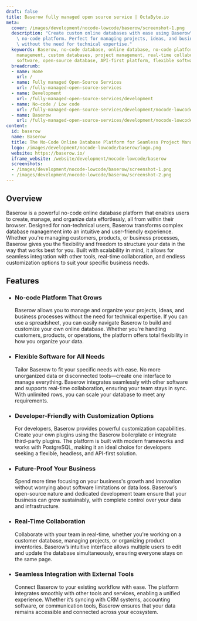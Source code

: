 ```yaml
---
draft: false
title: Baserow fully managed open source service | OctaByte.io
meta:
  cover: /images/development/nocode-lowcode/baserow/screenshot-1.png
  description: "Create custom online databases with ease using Baserow\u2019s intuitive\
    \ no-code platform. Perfect for managing projects, ideas, and business processes\
    \ without the need for technical expertise."
  keywords: Baserow, no-code database, online database, no-code platform, database
    management, custom databases, project management, real-time collaboration, scalable
    software, open-source database, API-first platform, flexible software
  breadcrumb:
  - name: Home
    url: /
  - name: Fully managed Open-Source Services
    url: /fully-managed-open-source-services
  - name: Development
    url: /fully-managed-open-source-services/development
  - name: No-code / Low code
    url: /fully-managed-open-source-services/development/nocode-lowcode
  - name: Baserow
    url: /fully-managed-open-source-services/development/nocode-lowcode/baserow
content:
  id: baserow
  name: Baserow
  title: The No-Code Online Database Platform for Seamless Project Management
  logo: /images/development/nocode-lowcode/baserow/logo.png
  website: https://baserow.io/
  iframe_website: /website/development/nocode-lowcode/baserow
  screenshots:
  - /images/development/nocode-lowcode/baserow/screenshot-1.png
  - /images/development/nocode-lowcode/baserow/screenshot-2.png
---
```


## Overview

Baserow is a powerful no-code online database platform that enables users to create, manage, and organize data effortlessly, all from within their browser. Designed for non-technical users, Baserow transforms complex database management into an intuitive and user-friendly experience. Whether you're managing customers, products, or business processes, Baserow gives you the flexibility and freedom to structure your data in the way that works best for you. Built with scalability in mind, it allows for seamless integration with other tools, real-time collaboration, and endless customization options to suit your specific business needs.

## Features

- ### No-code Platform That Grows

  Baserow allows you to manage and organize your projects, ideas, and business processes without the need for technical expertise. If you can use a spreadsheet, you can easily navigate Baserow to build and customize your own online database. Whether you're handling customers, products, or operations, the platform offers total flexibility in how you organize your data.

- ### Flexible Software for All Needs

  Tailor Baserow to fit your specific needs with ease. No more unorganized data or disconnected tools—create one interface to manage everything. Baserow integrates seamlessly with other software and supports real-time collaboration, ensuring your team stays in sync. With unlimited rows, you can scale your database to meet any requirements.

- ### Developer-Friendly with Customization Options

  For developers, Baserow provides powerful customization capabilities. Create your own plugins using the Baserow boilerplate or integrate third-party plugins. The platform is built with modern frameworks and works with PostgreSQL, making it an ideal choice for developers seeking a flexible, headless, and API-first solution.

- ### Future-Proof Your Business

  Spend more time focusing on your business's growth and innovation without worrying about software limitations or data loss. Baserow’s open-source nature and dedicated development team ensure that your business can grow sustainably, with complete control over your data and infrastructure.

- ### Real-Time Collaboration

  Collaborate with your team in real-time, whether you're working on a customer database, managing projects, or organizing product inventories. Baserow’s intuitive interface allows multiple users to edit and update the database simultaneously, ensuring everyone stays on the same page.

- ### Seamless Integration with External Tools

  Connect Baserow to your existing workflow with ease. The platform integrates smoothly with other tools and services, enabling a unified experience. Whether it’s syncing with CRM systems, accounting software, or communication tools, Baserow ensures that your data remains accessible and connected across your ecosystem.